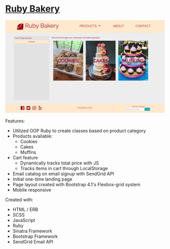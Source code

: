 # [Ruby Bakery](https://ruby-bakery.herokuapp.com)

![Homepage of Ruby Bakery](/public/media/ruby-bakery-homepage.png)

Features:

- Utilized OOP Ruby to create classes based on product category
- Products available:
  - Cookies
  - Cakes
  - Muffins
- Cart feature
  - Dynamically tracks total price with JS
  - Tracks items in cart through LocalStorage
- Email catalog on email signup with SendGrid API
- Initial one-time landing page
- Page layout created with Bootstrap 4.1's Flexbox-grid system
- Mobile responsive

Created with:

- HTML / ERB
- SCSS
- JavaScript
- Ruby
- Sinatra Framework
- Bootstrap Framework
- SendGrid Email API
